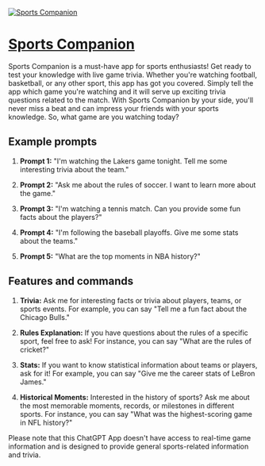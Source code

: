 [![Sports Companion](https://files.oaiusercontent.com/file-2iZUrWU5U1CGHI5kFGCRDz5w?se=2123-10-18T19%3A20%3A01Z&sp=r&sv=2021-08-06&sr=b&rscc=max-age%3D31536000%2C%20immutable&rscd=attachment%3B%20filename%3D9a390daa-c9c2-4097-a51a-0692858983ca.png&sig=QIW/E0cbzWBuKeOq7izVa3ygvJKjobWRHdYvKu/WSTU%3D)](https://chat.openai.com/g/g-669oREKey-sports-companion)

# [Sports Companion](https://chat.openai.com/g/g-669oREKey-sports-companion)

Sports Companion is a must-have app for sports enthusiasts! Get ready to test your knowledge with live game trivia. Whether you're watching football, basketball, or any other sport, this app has got you covered. Simply tell the app which game you're watching and it will serve up exciting trivia questions related to the match. With Sports Companion by your side, you'll never miss a beat and can impress your friends with your sports knowledge. So, what game are you watching today?

## Example prompts

1. **Prompt 1:** "I'm watching the Lakers game tonight. Tell me some interesting trivia about the team."

2. **Prompt 2:** "Ask me about the rules of soccer. I want to learn more about the game."

3. **Prompt 3:** "I'm watching a tennis match. Can you provide some fun facts about the players?"

4. **Prompt 4:** "I'm following the baseball playoffs. Give me some stats about the teams."

5. **Prompt 5:** "What are the top moments in NBA history?"

## Features and commands

1. **Trivia:** Ask me for interesting facts or trivia about players, teams, or sports events. For example, you can say "Tell me a fun fact about the Chicago Bulls."

2. **Rules Explanation:** If you have questions about the rules of a specific sport, feel free to ask! For instance, you can say "What are the rules of cricket?"

3. **Stats:** If you want to know statistical information about teams or players, ask for it! For example, you can say "Give me the career stats of LeBron James."

4. **Historical Moments:** Interested in the history of sports? Ask me about the most memorable moments, records, or milestones in different sports. For instance, you can say "What was the highest-scoring game in NFL history?"

Please note that this ChatGPT App doesn't have access to real-time game information and is designed to provide general sports-related information and trivia.
